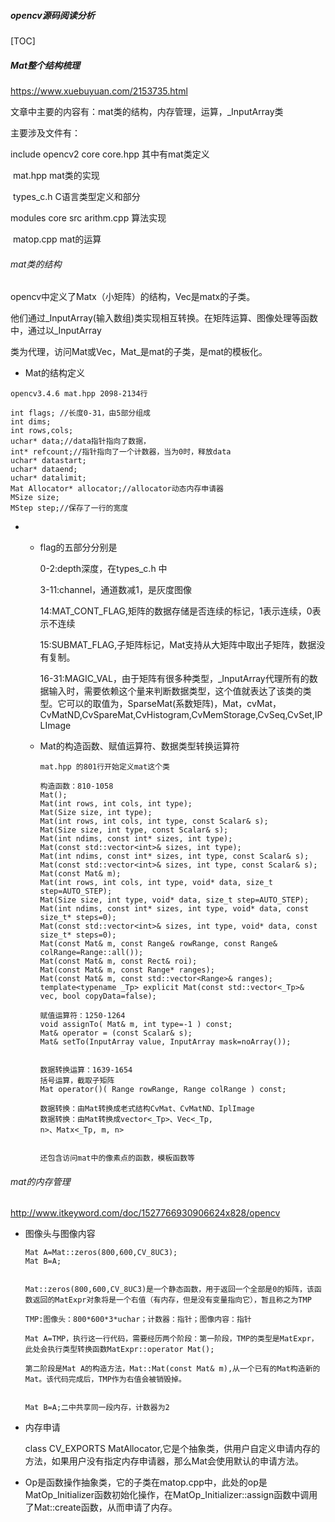 ##### opencv源码阅读分析

[TOC]

##### Mat整个结构梳理

<https://www.xuebuyuan.com/2153735.html>

文章中主要的内容有：mat类的结构，内存管理，运算，_InputArray类

主要涉及文件有：

include opencv2 core core.hpp 其中有mat类定义

​					mat.hpp mat类的实现

​                                        types_c.h  C语言类型定义和部分



modules core src arithm.cpp 算法实现

​				matop.cpp mat的运算



###### mat类的结构

opencv中定义了Matx（小矩阵）的结构，Vec是matx的子类。

他们通过_InputArray(输入数组)类实现相互转换。在矩阵运算、图像处理等函数中，通过以_InputArray

类为代理，访问Mat或Vec，Mat_<T>是mat的子类，是mat的模板化。



- Mat的结构定义

```
opencv3.4.6 mat.hpp 2098-2134行

int flags; //长度0-31，由5部分组成
int dims; 
int rows,cols;
uchar* data;//data指针指向了数据，
int* refcount;//指针指向了一个计数器，当为0时，释放data
uchar* datastart;
uchar* dataend;
uchar* datalimit;
Mat Allocator* allocator;//allocator动态内存申请器
MSize size;
MStep step;//保存了一行的宽度
```



- - flag的五部分分别是

    0-2:depth深度，在types_c.h 中

    3-11:channel，通道数减1，是灰度图像

    14:MAT_CONT_FLAG,矩阵的数据存储是否连续的标记，1表示连续，0表示不连续

    15:SUBMAT_FLAG,子矩阵标记，Mat支持从大矩阵中取出子矩阵，数据没有复制。

    16-31:MAGIC_VAL，由于矩阵有很多种类型，_InputArray代理所有的数据输入时，需要依赖这个量来判断数据类型，这个值就表达了该类的类型。它可以的取值为，SparseMat(系数矩阵)，Mat，cvMat，CvMatND,CvSpareMat,CvHistogram,CvMemStorage,CvSeq,CvSet,IPLImage

    

  - Mat的构造函数、赋值运算符、数据类型转换运算符

    ```
    mat.hpp 的801行开始定义mat这个类
    
    构造函数：810-1058
    Mat();
    Mat(int rows, int cols, int type);
    Mat(Size size, int type);
    Mat(int rows, int cols, int type, const Scalar& s);
    Mat(Size size, int type, const Scalar& s);
    Mat(int ndims, const int* sizes, int type);
    Mat(const std::vector<int>& sizes, int type);
    Mat(int ndims, const int* sizes, int type, const Scalar& s);
    Mat(const std::vector<int>& sizes, int type, const Scalar& s);
    Mat(const Mat& m);
    Mat(int rows, int cols, int type, void* data, size_t step=AUTO_STEP);
    Mat(Size size, int type, void* data, size_t step=AUTO_STEP);
    Mat(int ndims, const int* sizes, int type, void* data, const size_t* steps=0);
    Mat(const std::vector<int>& sizes, int type, void* data, const size_t* steps=0);
    Mat(const Mat& m, const Range& rowRange, const Range& colRange=Range::all());
    Mat(const Mat& m, const Rect& roi);
    Mat(const Mat& m, const Range* ranges);
    Mat(const Mat& m, const std::vector<Range>& ranges);
    template<typename _Tp> explicit Mat(const std::vector<_Tp>& vec, bool copyData=false);
    
    赋值运算符：1250-1264
    void assignTo( Mat& m, int type=-1 ) const;
    Mat& operator = (const Scalar& s);
    Mat& setTo(InputArray value, InputArray mask=noArray());
    
    
    数据转换运算：1639-1654
    括号运算，截取子矩阵
    Mat operator()( Range rowRange, Range colRange ) const;
    
    数据转换：由Mat转换成老式结构CvMat、CvMatND、IplImage
    数据转换：由Mat转换成vector<_Tp>、Vec<_Tp,
    n>、Matx<_Tp, m, n>
    
    
    还包含访问mat中的像素点的函数，模板函数等
    ```

    

  

###### mat的内存管理

<http://www.itkeyword.com/doc/1527766930906624x828/opencv>

- 图像头与图像内容

  ```
  Mat A=Mat::zeros(800,600,CV_8UC3);
  Mat B=A;
  
  
  Mat::zeros(800,600,CV_8UC3)是一个静态函数，用于返回一个全部是0的矩阵，该函数返回的MatExpr对象将是一个右值（有内存，但是没有变量指向它），暂且称之为TMP
  
  TMP:图像头：800*600*3*uchar；计数器：指针；图像内容：指针
  
  Mat A=TMP，执行这一行代码，需要经历两个阶段：第一阶段，TMP的类型是MatExpr，此处会执行类型转换函数MatExpr::operator Mat();
  
  第二阶段是Mat A的构造方法，Mat::Mat(const Mat& m),从一个已有的Mat构造新的Mat。该代码完成后，TMP作为右值会被销毁掉。
  
  
  Mat B=A;二中共享同一段内存，计数器为2
  
  ```

  

- 内存申请

  class CV_EXPORTS MatAllocator,它是个抽象类，供用户自定义申请内存的方法，如果用户没有指定内存申请器，那么Mat会使用默认的申请方法。



- Op是函数操作抽象类，它的子类在matop.cpp中，此处的op是MatOp_Initializer函数初始化操作，在MatOp_Initializer::assign函数中调用了Mat::create函数，从而申请了内存。

  

  

  














